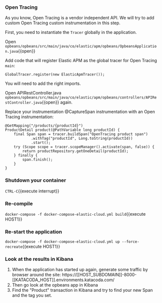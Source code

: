 ### Open Tracing

As you know, Open Tracing is a vendor independent API. We will try to add custom Open Tracing custom instrumentation in this step.

First, you need to instantiate the `Tracer` globally in the application.

Open `opbeans/opbeans/src/main/java/co/elastic/apm/opbeans/OpbeansApplication.java`{{open}}

Add code that will register Elastic APM as the global tracer for Open Tracing `main`: 

```
GlobalTracer.register(new ElasticApmTracer());
```

You will need to add the right imports.

Open APIRestController.java `opbeans/opbeans/src/main/java/co/elastic/apm/opbeans/controllers/APIRestController.java`{{open}} again.

Replace your instrumentation @CaptureSpan instrumentation with an Open Tracing instrumentation:


```
@GetMapping("/products/{productId}")
ProductDetail product(@PathVariable long productId) {
    final Span span = tracer.buildSpan("OpenTracing product span")
            .withTag("productId", Long.toString(productId))
            .start();
    try (Scope scope = tracer.scopeManager().activate(span, false)) {
        return productRepository.getOneDetail(productId);
    } finally {
        span.finish();
    }
}
```


### Shutdown your container
`CTRL-C`{{execute interrupt}}


### Re-compile
```docker-compose -f docker-compose-elastic-cloud.yml build```{{execute HOST1}} 


### Re-start the application
```docker-compose -f docker-compose-elastic-cloud.yml up --force-recreate```{{execute HOST1}}

### Look at the results in Kibana

1. When the application has started up again, generate some traffic by browser around the site: https://[[HOST_SUBDOMAIN]]-8000-[[KATACODA_HOST]].environments.katacoda.com/
1. Then go look at the opbeans app in Kibana
1. Find the "Product" transaction in Kibana and try to find your new Span and the tag you set.

